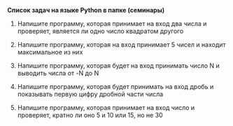 **Список задач на языке Python в папке (семинары)**

1. Напишите программу, которая принимает на вход два числа и проверяет, является ли одно число 
квадратом другого

2. Напишите программу, которая на вход принимает 5 чисел и находит максимальное из них

3. Напишите программу, которая будет на вход принимать число N и выводить числа от -N до N

4. Напишите программу, которая будет принимать на вход дробь и показывать первую цифру дробной части числа

5. Напишите программу, которая принимает на вход число и проверяет, кратно ли оно 5 и 10 или 15, но не 30